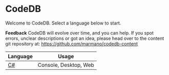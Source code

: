 # CodeDB
Welcome to CodeDB.
Select a language below to start.

**Feedback**
CodeDB will evolve over time, and you can help.
If you spot errors, unclear descriptions or got an idea, please head over to the content git repository at:
https://github.com/marmano/codedb-content

| Language | Usage |
| - | - |
| [C#](/csharp/) | Console, Desktop, Web |